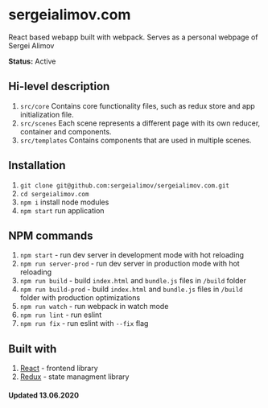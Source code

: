 # sergeialimov.com

React based webapp built with webpack. Serves as a personal webpage of Sergei Alimov



**Status:** Active

## Hi-level description
1. `src/core`
Contains core functionality files, such as redux store and app initialization file.
2. `src/scenes`
Each scene represents a different page with its own reducer, container and components.
3. `src/templates`
Contains components that are used in multiple scenes.


## Installation
1. `git clone git@github.com:sergeialimov/sergeialimov.com.git`
2. `cd sergeialimov.com`
3. `npm i` install node modules
4. `npm start` run application

## NPM commands
1. `npm start` - run dev server in development mode with hot reloading
2. `npm run server-prod` - run dev server in production mode with hot reloading
3. `npm run build` - build `index.html` and `bundle.js` files in `/build` folder
4. `npm run build-prod` - build `index.html` and `bundle.js` files in `/build` folder with production optimizations
5. `npm run watch` - run webpack in watch mode
6. `npm run lint` - run eslint
7. `npm run fix` - run eslint with `--fix` flag

## Built with
1. [React](https://reactjs.org/) - frontend library
2. [Redux](https://redux.js.org/) - state managment library

#### Updated 13.06.2020